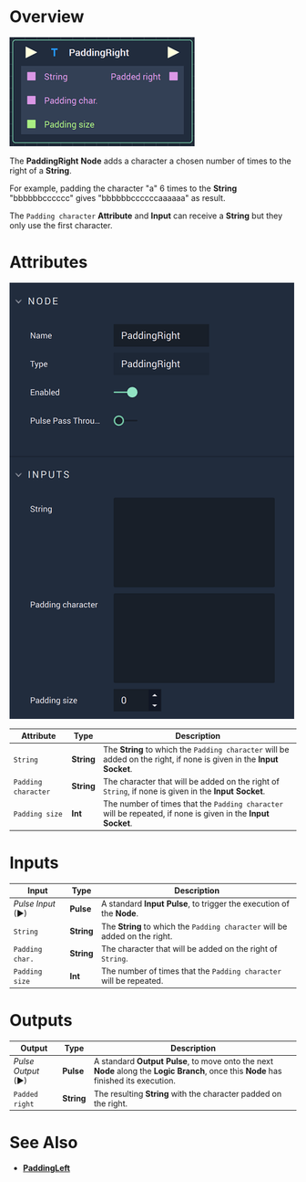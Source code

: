 # Overview

![The PaddingRight Node.](../../.gitbook/assets/paddingrightnode.png)

The **PaddingRight** **Node** adds a character a chosen number of times to the right of a **String**.

For example, padding the character "a" 6 times to the **String** "bbbbbbcccccc" gives "bbbbbbccccccaaaaaa" as result.

The `Padding character` **Attribute** and **Input** can receive a **String** but they only use the first character.

# Attributes

![The PaddingRight Node Attributes.](../../.gitbook/assets/paddingrightattributes.png)

|Attribute|Type|Description|
|---|---|---|
| `String` | **String** | The **String** to which the `Padding character` will be added on the right, if none is given in the **Input Socket**. |
| `Padding character` | **String** | The character that will be added on the right of `String`, if none is given in the **Input Socket**. |
| `Padding size` | **Int** | The number of times that the `Padding character` will be repeated, if none is given in the **Input Socket**. |

# Inputs

|Input|Type|Description|
|---|---|---|
|*Pulse Input* (►)|**Pulse**|A standard **Input Pulse**, to trigger the execution of the **Node**.|
| `String` | **String** | The **String** to which the `Padding character` will be added on the right. |
| `Padding char.` | **String** | The character that will be added on the right of `String`. |
| `Padding size` | **Int** | The number of times that the `Padding character` will be repeated.|

# Outputs

|Output|Type|Description|
|---|---|---|
|*Pulse Output* (►)|**Pulse**|A standard **Output Pulse**, to move onto the next **Node** along the **Logic Branch**, once this **Node** has finished its execution.|
| `Padded right` | **String** | The resulting **String** with the character padded on the right. |

# See Also

* [**PaddingLeft**](paddingleft.md)

